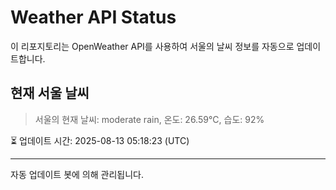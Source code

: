 
# Weather API Status

이 리포지토리는 OpenWeather API를 사용하여 서울의 날씨 정보를 자동으로 업데이트합니다.

## 현재 서울 날씨
> 서울의 현재 날씨: moderate rain, 온도: 26.59°C, 습도: 92%

⏳ 업데이트 시간: 2025-08-13 05:18:23 (UTC)

---
자동 업데이트 봇에 의해 관리됩니다.
